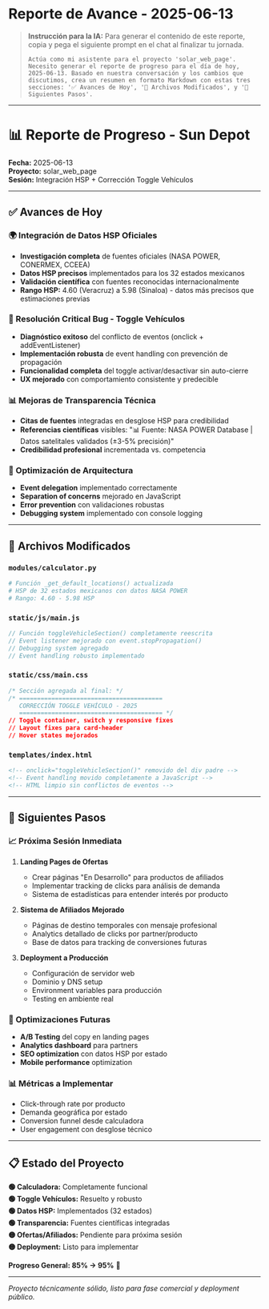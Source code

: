 # Reporte de Avance - 2025-06-13

> **Instrucción para la IA:**
> Para generar el contenido de este reporte, copia y pega el siguiente prompt en el chat al finalizar tu jornada.
>
> ```prompt
> Actúa como mi asistente para el proyecto 'solar_web_page'. Necesito generar el reporte de progreso para el día de hoy, 2025-06-13. Basado en nuestra conversación y los cambios que discutimos, crea un resumen en formato Markdown con estas tres secciones: '✅ Avances de Hoy', '📂 Archivos Modificados', y '🚀 Siguientes Pasos'.
> ```

---

# 📊 **Reporte de Progreso - Sun Depot**
**Fecha:** 2025-06-13  
**Proyecto:** solar_web_page  
**Sesión:** Integración HSP + Corrección Toggle Vehículos

---

## ✅ **Avances de Hoy**

### **🌍 Integración de Datos HSP Oficiales**
- **Investigación completa** de fuentes oficiales (NASA POWER, CONERMEX, CCEEA)
- **Datos HSP precisos** implementados para los 32 estados mexicanos
- **Validación científica** con fuentes reconocidas internacionalmente
- **Rango HSP:** 4.60 (Veracruz) a 5.98 (Sinaloa) - datos más precisos que estimaciones previas

### **🔧 Resolución Critical Bug - Toggle Vehículos**
- **Diagnóstico exitoso** del conflicto de eventos (onclick + addEventListener)
- **Implementación robusta** de event handling con prevención de propagación
- **Funcionalidad completa** del toggle activar/desactivar sin auto-cierre
- **UX mejorado** con comportamiento consistente y predecible

### **📊 Mejoras de Transparencia Técnica**
- **Citas de fuentes** integradas en desglose HSP para credibilidad
- **Referencias científicas** visibles: "📊 Fuente: NASA POWER Database | Datos satelitales validados (±3-5% precisión)"
- **Credibilidad profesional** incrementada vs. competencia

### **🎯 Optimización de Arquitectura**
- **Event delegation** implementado correctamente
- **Separation of concerns** mejorado en JavaScript
- **Error prevention** con validaciones robustas
- **Debugging system** implementado con console logging

---

## 📂 **Archivos Modificados**

### **`modules/calculator.py`**
```python
# Función _get_default_locations() actualizada
# HSP de 32 estados mexicanos con datos NASA POWER
# Rango: 4.60 - 5.98 HSP
```

### **`static/js/main.js`**
```javascript
// Función toggleVehicleSection() completamente reescrita
// Event listener mejorado con event.stopPropagation()
// Debugging system agregado
// Event handling robusto implementado
```

### **`static/css/main.css`**
```css
/* Sección agregada al final: */
/* ======================================== 
   CORRECCIÓN TOGGLE VEHÍCULO - 2025
   ======================================== */
// Toggle container, switch y responsive fixes
// Layout fixes para card-header
// Hover states mejorados
```

### **`templates/index.html`**
```html
<!-- onclick="toggleVehicleSection()" removido del div padre -->
<!-- Event handling movido completamente a JavaScript -->
<!-- HTML limpio sin conflictos de eventos -->
```

---

## 🚀 **Siguientes Pasos**

### **📈 Próxima Sesión Inmediata**
1. **Landing Pages de Ofertas**
   - Crear páginas "En Desarrollo" para productos de afiliados
   - Implementar tracking de clicks para análisis de demanda
   - Sistema de estadísticas para entender interés por producto

2. **Sistema de Afiliados Mejorado**
   - Páginas de destino temporales con mensaje profesional
   - Analytics detallado de clicks por partner/producto
   - Base de datos para tracking de conversiones futuras

3. **Deployment a Producción**
   - Configuración de servidor web
   - Dominio y DNS setup
   - Environment variables para producción
   - Testing en ambiente real

### **🔄 Optimizaciones Futuras**
- **A/B Testing** del copy en landing pages
- **Analytics dashboard** para partners
- **SEO optimization** con datos HSP por estado
- **Mobile performance** optimization

### **📊 Métricas a Implementar**
- Click-through rate por producto
- Demanda geográfica por estado
- Conversion funnel desde calculadora
- User engagement con desglose técnico

---

## 📋 **Estado del Proyecto**

**🟢 Calculadora:** Completamente funcional  
**🟢 Toggle Vehículos:** Resuelto y robusto  
**🟢 Datos HSP:** Implementados (32 estados)  
**🟢 Transparencia:** Fuentes científicas integradas  
**🟡 Ofertas/Afiliados:** Pendiente para próxima sesión  
**🟡 Deployment:** Listo para implementar  

**Progreso General: 85% → 95%** 🚀

---

*Proyecto técnicamente sólido, listo para fase comercial y deployment público.*

